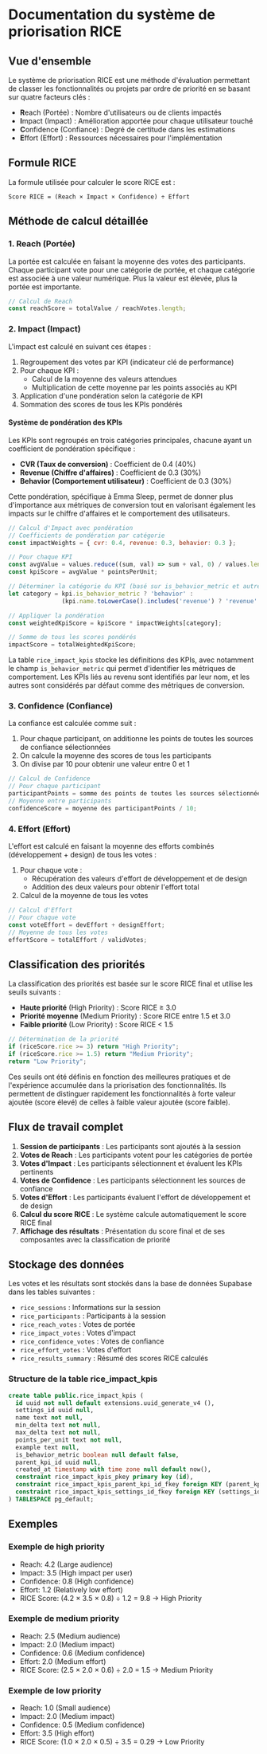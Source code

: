 # Documentation du système de priorisation RICE

## Vue d'ensemble

Le système de priorisation RICE est une méthode d'évaluation permettant de classer les fonctionnalités ou projets par ordre de priorité en se basant sur quatre facteurs clés :

- **R**each (Portée) : Nombre d'utilisateurs ou de clients impactés
- **I**mpact (Impact) : Amélioration apportée pour chaque utilisateur touché
- **C**onfidence (Confiance) : Degré de certitude dans les estimations
- **E**ffort (Effort) : Ressources nécessaires pour l'implémentation

## Formule RICE

La formule utilisée pour calculer le score RICE est :

```
Score RICE = (Reach × Impact × Confidence) ÷ Effort
```

## Méthode de calcul détaillée

### 1. Reach (Portée)

La portée est calculée en faisant la moyenne des votes des participants. Chaque participant vote pour une catégorie de portée, et chaque catégorie est associée à une valeur numérique. Plus la valeur est élevée, plus la portée est importante.

```javascript
// Calcul de Reach
const reachScore = totalValue / reachVotes.length;
```

### 2. Impact (Impact)

L'impact est calculé en suivant ces étapes :
1. Regroupement des votes par KPI (indicateur clé de performance)
2. Pour chaque KPI :
   - Calcul de la moyenne des valeurs attendues
   - Multiplication de cette moyenne par les points associés au KPI
3. Application d'une pondération selon la catégorie de KPI
4. Sommation des scores de tous les KPIs pondérés

#### Système de pondération des KPIs

Les KPIs sont regroupés en trois catégories principales, chacune ayant un coefficient de pondération spécifique :

- **CVR (Taux de conversion)** : Coefficient de 0.4 (40%)
- **Revenue (Chiffre d'affaires)** : Coefficient de 0.3 (30%)
- **Behavior (Comportement utilisateur)** : Coefficient de 0.3 (30%)

Cette pondération, spécifique à Emma Sleep, permet de donner plus d'importance aux métriques de conversion tout en valorisant également les impacts sur le chiffre d'affaires et le comportement des utilisateurs.

```javascript
// Calcul d'Impact avec pondération
// Coefficients de pondération par catégorie
const impactWeights = { cvr: 0.4, revenue: 0.3, behavior: 0.3 };

// Pour chaque KPI
const avgValue = values.reduce((sum, val) => sum + val, 0) / values.length;
const kpiScore = avgValue * pointsPerUnit;

// Déterminer la catégorie du KPI (basé sur is_behavior_metric et autres attributs)
let category = kpi.is_behavior_metric ? 'behavior' : 
               (kpi.name.toLowerCase().includes('revenue') ? 'revenue' : 'cvr');

// Appliquer la pondération
const weightedKpiScore = kpiScore * impactWeights[category];

// Somme de tous les scores pondérés
impactScore = totalWeightedKpiScore;
```

La table `rice_impact_kpis` stocke les définitions des KPIs, avec notamment le champ `is_behavior_metric` qui permet d'identifier les métriques de comportement. Les KPIs liés au revenu sont identifiés par leur nom, et les autres sont considérés par défaut comme des métriques de conversion.

### 3. Confidence (Confiance)

La confiance est calculée comme suit :
1. Pour chaque participant, on additionne les points de toutes les sources de confiance sélectionnées
2. On calcule la moyenne des scores de tous les participants
3. On divise par 10 pour obtenir une valeur entre 0 et 1

```javascript
// Calcul de Confidence
// Pour chaque participant
participantPoints = somme des points de toutes les sources sélectionnées
// Moyenne entre participants
confidenceScore = moyenne des participantPoints / 10;
```

### 4. Effort (Effort)

L'effort est calculé en faisant la moyenne des efforts combinés (développement + design) de tous les votes :
1. Pour chaque vote :
   - Récupération des valeurs d'effort de développement et de design
   - Addition des deux valeurs pour obtenir l'effort total
2. Calcul de la moyenne de tous les votes

```javascript
// Calcul d'Effort
// Pour chaque vote
const voteEffort = devEffort + designEffort;
// Moyenne de tous les votes
effortScore = totalEffort / validVotes;
```

## Classification des priorités

La classification des priorités est basée sur le score RICE final et utilise les seuils suivants :

- **Haute priorité** (High Priority) : Score RICE ≥ 3.0
- **Priorité moyenne** (Medium Priority) : Score RICE entre 1.5 et 3.0
- **Faible priorité** (Low Priority) : Score RICE < 1.5

```javascript
// Détermination de la priorité
if (riceScore.rice >= 3) return "High Priority";
if (riceScore.rice >= 1.5) return "Medium Priority";
return "Low Priority";
```

Ces seuils ont été définis en fonction des meilleures pratiques et de l'expérience accumulée dans la priorisation des fonctionnalités. Ils permettent de distinguer rapidement les fonctionnalités à forte valeur ajoutée (score élevé) de celles à faible valeur ajoutée (score faible).

## Flux de travail complet

1. **Session de participants** : Les participants sont ajoutés à la session
2. **Votes de Reach** : Les participants votent pour les catégories de portée
3. **Votes d'Impact** : Les participants sélectionnent et évaluent les KPIs pertinents
4. **Votes de Confidence** : Les participants sélectionnent les sources de confiance
5. **Votes d'Effort** : Les participants évaluent l'effort de développement et de design
6. **Calcul du score RICE** : Le système calcule automatiquement le score RICE final
7. **Affichage des résultats** : Présentation du score final et de ses composantes avec la classification de priorité

## Stockage des données

Les votes et les résultats sont stockés dans la base de données Supabase dans les tables suivantes :
- `rice_sessions` : Informations sur la session
- `rice_participants` : Participants à la session
- `rice_reach_votes` : Votes de portée
- `rice_impact_votes` : Votes d'impact
- `rice_confidence_votes` : Votes de confiance
- `rice_effort_votes` : Votes d'effort
- `rice_results_summary` : Résumé des scores RICE calculés

### Structure de la table rice_impact_kpis

```sql
create table public.rice_impact_kpis (
  id uuid not null default extensions.uuid_generate_v4 (),
  settings_id uuid null,
  name text not null,
  min_delta text not null,
  max_delta text not null,
  points_per_unit text not null,
  example text null,
  is_behavior_metric boolean null default false,
  parent_kpi_id uuid null,
  created_at timestamp with time zone null default now(),
  constraint rice_impact_kpis_pkey primary key (id),
  constraint rice_impact_kpis_parent_kpi_id_fkey foreign KEY (parent_kpi_id) references rice_impact_kpis (id),
  constraint rice_impact_kpis_settings_id_fkey foreign KEY (settings_id) references rice_settings (id) on delete CASCADE
) TABLESPACE pg_default;
```

## Exemples

### Exemple de high priority
- Reach: 4.2 (Large audience)
- Impact: 3.5 (High impact per user)
- Confidence: 0.8 (High confidence)
- Effort: 1.2 (Relatively low effort)
- RICE Score: (4.2 × 3.5 × 0.8) ÷ 1.2 = 9.8 → High Priority

### Exemple de medium priority
- Reach: 2.5 (Medium audience)
- Impact: 2.0 (Medium impact)
- Confidence: 0.6 (Medium confidence)
- Effort: 2.0 (Medium effort)
- RICE Score: (2.5 × 2.0 × 0.6) ÷ 2.0 = 1.5 → Medium Priority

### Exemple de low priority
- Reach: 1.0 (Small audience)
- Impact: 2.0 (Medium impact)
- Confidence: 0.5 (Medium confidence)
- Effort: 3.5 (High effort)
- RICE Score: (1.0 × 2.0 × 0.5) ÷ 3.5 = 0.29 → Low Priority 